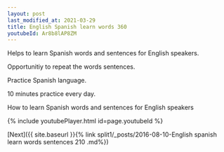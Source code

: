 ```yaml
---
layout: post
last_modified_at: 2021-03-29
title: English Spanish learn words 360 
youtubeId: Ar8b8lAP8ZM
---
```

 
 
Helps to learn Spanish words and sentences for English speakers.

Opportunitiy to repeat the words sentences. 

Practice Spanish language. 
 
10 minutes practice every day. 
 
How to learn Spanish words and sentences for English speakers 
 
{% include youtubePlayer.html id=page.youtubeId %}
 
 
[Next]({{ site.baseurl }}{% link  split1/_posts/2016-08-10-English spanish learn words sentences 210 .md%})
 
